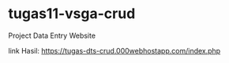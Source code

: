 # tugas11-vsga-crud
Project Data Entry Website

link Hasil: https://tugas-dts-crud.000webhostapp.com/index.php
